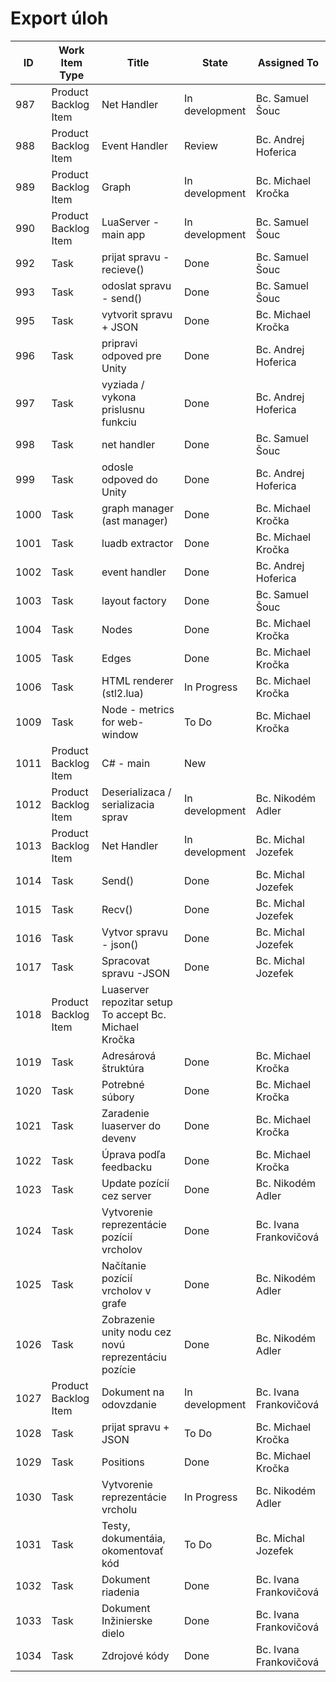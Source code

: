 # Export úloh

| **ID** |  **Work Item Type**  | **Title** |    **State**    | **Assigned To** |
|--------|----------------------|-----------|-----------------|-----------------|
| 987	| Product Backlog Item |	Net Handler	| In development |	Bc. Samuel Šouc |
| 988	| Product Backlog Item |	Event Handler	| Review |	Bc. Andrej Hoferica |
| 989	| Product Backlog Item |	Graph	| In development |	Bc. Michael Kročka |
| 990	| Product Backlog Item |	LuaServer - main app	| In development |	Bc. Samuel Šouc |
| 992	| Task |	prijat spravu - recieve()	| Done |	Bc. Samuel Šouc |
| 993	| Task |	odoslat spravu - send()	| Done |	Bc. Samuel Šouc |
| 995	| Task |	vytvorit spravu + JSON	| Done |	Bc. Michael Kročka |
| 996	| Task |	pripravi odpoved pre Unity	| Done |	Bc. Andrej Hoferica |
| 997	| Task |	vyziada / vykona prislusnu funkciu	| Done |	Bc. Andrej Hoferica |
| 998	| Task |	net handler	| Done |	Bc. Samuel Šouc |
| 999	| Task |	odosle odpoved do Unity	| Done |	Bc. Andrej Hoferica |
| 1000	| Task |	graph manager (ast manager)	| Done |	Bc. Michael Kročka |
| 1001	| Task |	luadb extractor	| Done |	Bc. Michael Kročka |
| 1002	| Task |	event handler	| Done |	Bc. Andrej Hoferica |
| 1003	| Task |	layout factory	| Done |	Bc. Samuel Šouc |
| 1004	| Task |	Nodes	| Done |	Bc. Michael Kročka |
| 1005	| Task |	Edges	| Done |	Bc. Michael Kročka |
| 1006	| Task |	HTML renderer (stl2.lua)	| In Progress |	Bc. Michael Kročka |
| 1009	| Task |	Node - metrics for web-window	| To Do |	Bc. Michael Kročka |
| 1011	| Product Backlog Item |	C# - main	| New | |	
| 1012	| Product Backlog Item |	Deserializaca / serializacia sprav	| In development |	Bc. Nikodém Adler |
| 1013	| Product Backlog Item |	Net Handler	| In development |	Bc. Michal Jozefek |
| 1014	| Task |	Send()	| Done |	Bc. Michal Jozefek |
| 1015	| Task |	Recv()	| Done |	Bc. Michal Jozefek |
| 1016	| Task |	Vytvor spravu - json()	| Done |	Bc. Michal Jozefek |
| 1017	| Task |	Spracovat spravu -JSON	| Done |	Bc. Michal Jozefek |
| 1018	| Product Backlog Item |	Luaserver repozitar setup	To accept	Bc. Michael Kročka |
| 1019	| Task |	Adresárová štruktúra	| Done |	Bc. Michael Kročka |
| 1020	| Task |	Potrebné súbory	| Done |	Bc. Michael Kročka |
| 1021	| Task |	Zaradenie luaserver do devenv	| Done |	Bc. Michael Kročka |
| 1022	| Task |	Úprava podľa feedbacku	| Done |	Bc. Michael Kročka |
| 1023	| Task |	Update pozícií cez server	| Done |	Bc. Nikodém Adler |
| 1024	| Task |	Vytvorenie reprezentácie pozícií vrcholov	| Done |	Bc. Ivana Frankovičová |
| 1025	| Task |	Načítanie pozícií vrcholov v grafe	| Done |	Bc. Nikodém Adler |
| 1026	| Task |	Zobrazenie unity nodu cez novú reprezentáciu pozície	| Done |	Bc. Nikodém Adler |
| 1027	| Product Backlog Item |	Dokument na odovzdanie	| In development |	Bc. Ivana Frankovičová |
| 1028	| Task |	prijat spravu + JSON	| To Do |	Bc. Michael Kročka |
| 1029	| Task |	Positions	| Done |	Bc. Michael Kročka |
| 1030	| Task |	Vytvorenie reprezentácie vrcholu	| In Progress |	Bc. Nikodém Adler |
| 1031	| Task |	Testy, dokumentáia, okomentovať kód	| To Do |	Bc. Michal Jozefek |
| 1032	| Task |	Dokument riadenia	| Done |	Bc. Ivana Frankovičová |
| 1033	| Task |	Dokument Inžinierske dielo	| Done |	Bc. Ivana Frankovičová |
| 1034	| Task |	Zdrojové kódy	| Done |	Bc. Ivana Frankovičová |
